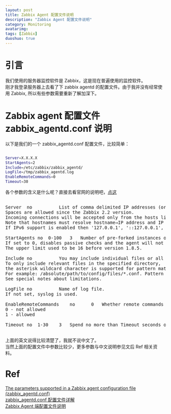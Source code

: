 ```yaml
---
layout: post
title: Zabbix Agent 配置文件说明
description: "Zabbix Agent 配置文件说明"
category: Monitoring
avatarimg: 
tags: [Zabbix]
duoshuo: true
---
```


# 引言

我们使用的服务器监控软件是 Zabbix，这是现在普遍使用的监控软件。  
刚才我登录服务器上去看了下 zabbix agentd 的配置文件。由于我并没有经常使用 Zabbix, 所以有些参数需要重新了解加深下。  

# Zabbix agent 配置文件 zabbix_agentd.conf 说明

以下是我们的一个 zabbix_agentd.conf 配置文件，比较简单：

```bash

Server=X.X.X.X
StartAgents=2
Include=/etc/zabbix/zabbix_agentd/
LogFile=/tmp/zabbix_agentd.log
EnableRemoteCommands=0
Timeout=30

```    


各个参数的含义是什么呢？直接去看官网的说明吧，[点这](https://www.zabbix.com/documentation/2.4/manual/appendix/config/zabbix_agentd)  

<pre>

Server	no			List of comma delimited IP addresses (or hostnames) of Zabbix servers. 
Spaces are allowed since the Zabbix 2.2 version.
Incoming connections will be accepted only from the hosts listed here.
Note that hostnames must resolve hostname→IP address and IP address→hostname.
If IPv6 support is enabled then '127.0.0.1', '::127.0.0.1', '::ffff:127.0.0.1' are treated equally.

StartAgents	no	0-100	3	Number of pre-forked instances of zabbix_agentd that process passive checks.
If set to 0, disables passive checks and the agent will not listen on any TCP port.
The upper limit used to be 16 before version 1.8.5.

Include	no			You may include individual files or all files in a directory in the configuration file.
To only include relevant files in the specified directory, 
the asterisk wildcard character is supported for pattern matching. 
For example: /absolute/path/to/config/files/*.conf. Pattern matching is supported since Zabbix 2.4.0.
See special notes about limitations.

LogFile	no			Name of log file.
If not set, syslog is used.

EnableRemoteCommands	no		0	Whether remote commands from Zabbix server are allowed.
0 - not allowed
1 - allowed

Timeout	no	1-30	3	Spend no more than Timeout seconds on processing

</pre>

上面的英文说得比较清楚了，我就不说中文了。  
当然上面的配置文件中参数比较少，更多参数与中文说明参见文后 Ref 相关资料。

# Ref
[The parameters supported in a Zabbix agent configuration file (zabbix_agentd.conf)](https://www.zabbix.com/documentation/2.4/manual/appendix/config/zabbix_agentd)  
[zabbix_agentd.conf 配置文件详解](http://www.ttlsa.com/zabbix/zabbix_agentd-conf-description/)  
[Zabbix Agent 端配置文件说明](http://blog.chinaunix.net/uid-29155617-id-4668602.html)  



